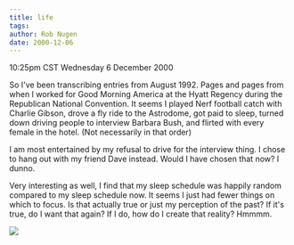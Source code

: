 ```yaml
---
title: life
tags: 
author: Rob Nugen
date: 2000-12-06
---
```


<title>Life</title>
<p class=date>10:25pm CST Wednesday 6 December 2000

<p>So I've been transcribing entries from August 1992.  Pages and
pages from when I worked for Good Morning America at the Hyatt Regency
during the Republican National Convention.  It seems I played Nerf
football catch with Charlie Gibson, drove a fly ride to the Astrodome,
got paid to sleep, turned down driving people to interview Barbara
Bush, and flirted with every female in the hotel.  (Not necessarily in
that order)

<p>I am most entertained by my refusal to drive for the interview
thing.  I chose to hang out with my friend Dave instead.  Would I have
chosen that now?  I dunno.

<p>Very interesting as well, I find that my sleep schedule was happily
random compared to my sleep schedule now.  It seems I just had fewer
things on which to focus.  Is that actually true or just my perception
of the past?  If it's true, do I want that again?  If I do, how do I
create that reality?  Hmmmm.

<p><img src='/images/rob/wL-ROB.gif'>

